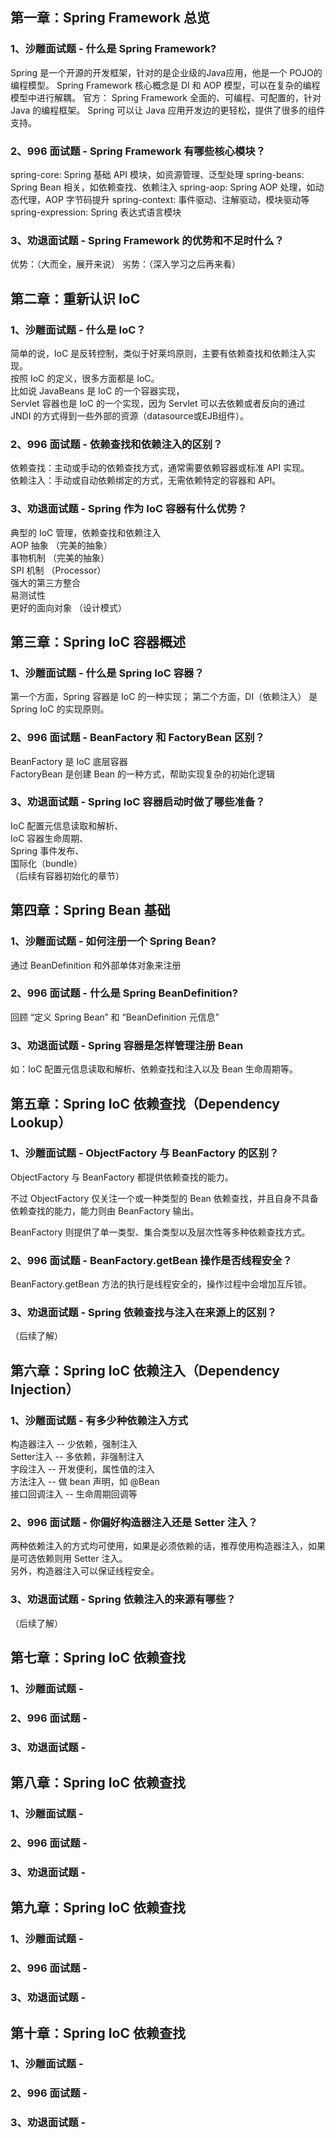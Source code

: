 ## 第一章：Spring Framework 总览
### 1、沙雕面试题 - 什么是 Spring Framework?
Spring 是一个开源的开发框架，针对的是企业级的Java应用，他是一个 POJO的编程模型。
Spring Framework 核心概念是 DI 和 AOP 模型，可以在复杂的编程模型中进行解耦。
官方：
Spring Framework 全面的、可编程、可配置的，针对 Java 的编程框架。
Spring 可以让 Java 应用开发边的更轻松，提供了很多的组件支持。

### 2、996 面试题 - Spring Framework 有哪些核心模块？
spring-core: Spring 基础 API 模块，如资源管理、泛型处理
spring-beans: Spring Bean 相关，如依赖查找、依赖注入
spring-aop: Spring AOP 处理，如动态代理，AOP 字节码提升
spring-context: 事件驱动、注解驱动，模块驱动等
spring-expression: Spring 表达式语言模块

### 3、劝退面试题 - Spring Framework 的优势和不足时什么？
优势：（大而全，展开来说）
劣势：（深入学习之后再来看）

## 第二章：重新认识 IoC
### 1、沙雕面试题 - 什么是 IoC？
简单的说，IoC 是反转控制，类似于好莱坞原则，主要有依赖查找和依赖注入实现。  
按照 IoC 的定义，很多方面都是 IoC。  
比如说 JavaBeans 是 IoC 的一个容器实现，  
Servlet 容器也是 IoC 的一个实现，因为 Servlet 可以去依赖或者反向的通过 JNDI 的方式得到一些外部的资源（datasource或EJB组件）。

### 2、996 面试题 - 依赖查找和依赖注入的区别？
依赖查找：主动或手动的依赖查找方式，通常需要依赖容器或标准 API 实现。  
依赖注入：手动或自动依赖绑定的方式，无需依赖特定的容器和 API。

### 3、劝退面试题 - Spring 作为 IoC 容器有什么优势？
典型的 IoC 管理，依赖查找和依赖注入  
AOP 抽象  （完美的抽象）  
事物机制  （完美的抽象）  
SPI 机制 （Processor）  
强大的第三方整合  
易测试性  
更好的面向对象  （设计模式）

## 第三章：Spring IoC 容器概述
### 1、沙雕面试题 - 什么是 Spring IoC 容器？
第一个方面，Spring 容器是 IoC 的一种实现；
第二个方面，DI（依赖注入） 是 Spring IoC 的实现原则。

### 2、996 面试题 - BeanFactory 和 FactoryBean 区别？
BeanFactory 是 IoC 底层容器  
FactoryBean 是创建 Bean 的一种方式，帮助实现复杂的初始化逻辑

### 3、劝退面试题 - Spring IoC 容器启动时做了哪些准备？
IoC 配置元信息读取和解析、  
IoC 容器生命周期、  
Spring 事件发布、  
国际化（bundle）  
（后续有容器初始化的章节）


## 第四章：Spring Bean 基础
### 1、沙雕面试题 - 如何注册一个 Spring Bean?
通过 BeanDefinition 和外部单体对象来注册

### 2、996 面试题 - 什么是 Spring BeanDefinition?
回顾 “定义 Spring Bean” 和 “BeanDefinition 元信息”

### 3、劝退面试题 - Spring 容器是怎样管理注册 Bean
如：IoC 配置元信息读取和解析、依赖查找和注入以及 Bean 生命周期等。


## 第五章：Spring IoC 依赖查找（Dependency Lookup）
### 1、沙雕面试题 - ObjectFactory 与 BeanFactory 的区别？
ObjectFactory 与 BeanFactory 都提供依赖查找的能力。  

不过 ObjectFactory 仅关注一个或一种类型的 Bean 依赖查找，并且自身不具备依赖查找的能力，能力则由 BeanFactory 输出。

BeanFactory 则提供了单一类型、集合类型以及层次性等多种依赖查找方式。

### 2、996 面试题 - BeanFactory.getBean 操作是否线程安全？
BeanFactory.getBean 方法的执行是线程安全的，操作过程中会增加互斥锁。

### 3、劝退面试题 - Spring 依赖查找与注入在来源上的区别？
（后续了解）


## 第六章：Spring IoC 依赖注入（Dependency Injection）
### 1、沙雕面试题 - 有多少种依赖注入方式
构造器注入 -- 少依赖，强制注入  
Setter注入 -- 多依赖，非强制注入  
字段注入 -- 开发便利，属性值的注入  
方法注入 -- 做 bean 声明，如 @Bean  
接口回调注入 --  生命周期回调等  

### 2、996 面试题 - 你偏好构造器注入还是 Setter 注入？
两种依赖注入的方式均可使用，如果是必须依赖的话，推荐使用构造器注入，如果是可选依赖则用 Setter 注入。  
另外，构造器注入可以保证线程安全。

### 3、劝退面试题 - Spring 依赖注入的来源有哪些？
（后续了解）


## 第七章：Spring IoC 依赖查找
### 1、沙雕面试题 - 

### 2、996 面试题 - 

### 3、劝退面试题 - 


## 第八章：Spring IoC 依赖查找
### 1、沙雕面试题 - 

### 2、996 面试题 - 

### 3、劝退面试题 - 


## 第九章：Spring IoC 依赖查找
### 1、沙雕面试题 - 

### 2、996 面试题 - 

### 3、劝退面试题 - 


## 第十章：Spring IoC 依赖查找
### 1、沙雕面试题 - 

### 2、996 面试题 - 

### 3、劝退面试题 - 